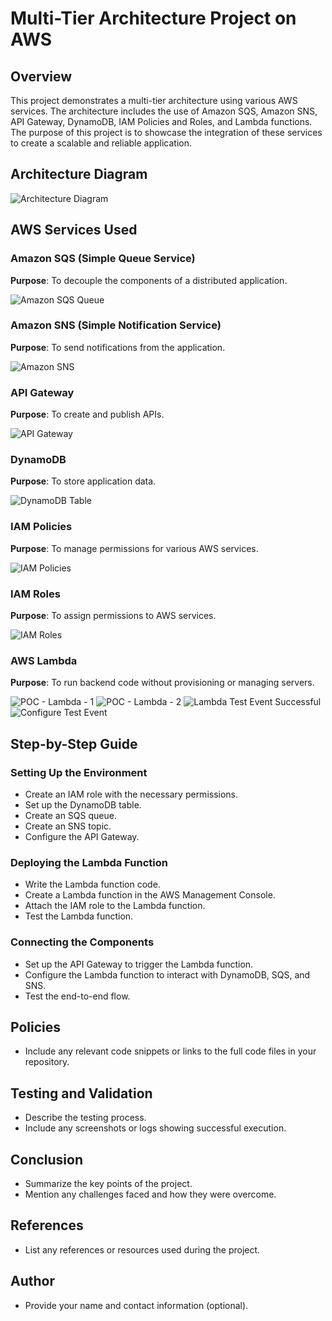 # Multi-Tier Architecture Project on AWS

## Overview

This project demonstrates a multi-tier architecture using various AWS services. The architecture includes the use of Amazon SQS, Amazon SNS, API Gateway, DynamoDB, IAM Policies and Roles, and Lambda functions. The purpose of this project is to showcase the integration of these services to create a scalable and reliable application.

## Architecture Diagram

![Architecture Diagram](link-to-architecture-diagram)

## AWS Services Used

### Amazon SQS (Simple Queue Service)
**Purpose**: To decouple the components of a distributed application.

![Amazon SQS Queue](path-to/Amazon-SQS-Queue.jpg)

### Amazon SNS (Simple Notification Service)
**Purpose**: To send notifications from the application.

![Amazon SNS](path-to/Amazon-SNS.jpg)

### API Gateway
**Purpose**: To create and publish APIs.

![API Gateway](path-to/API-Gateway.jpg)

### DynamoDB
**Purpose**: To store application data.

![DynamoDB Table](path-to/DynamoDB-Table.jpg)

### IAM Policies
**Purpose**: To manage permissions for various AWS services.

![IAM Policies](path-to/IAM-Policies.jpg)

### IAM Roles
**Purpose**: To assign permissions to AWS services.

![IAM Roles](path-to/IAM-Roles.jpg)

### AWS Lambda
**Purpose**: To run backend code without provisioning or managing servers.

![POC - Lambda - 1](path-to/POC-Lambda-1.jpg)
![POC - Lambda - 2](path-to/POC-Lambda-2.jpg)
![Lambda Test Event Successful](path-to/Lambda-Test-Event-Successful.jpg)
![Configure Test Event](path-to/Configure-Test-Event.jpg)

## Step-by-Step Guide

### Setting Up the Environment
- Create an IAM role with the necessary permissions.
- Set up the DynamoDB table.
- Create an SQS queue.
- Create an SNS topic.
- Configure the API Gateway.

### Deploying the Lambda Function
- Write the Lambda function code.
- Create a Lambda function in the AWS Management Console.
- Attach the IAM role to the Lambda function.
- Test the Lambda function.

### Connecting the Components
- Set up the API Gateway to trigger the Lambda function.
- Configure the Lambda function to interact with DynamoDB, SQS, and SNS.
- Test the end-to-end flow.

## Policies

- Include any relevant code snippets or links to the full code files in your repository.

## Testing and Validation

- Describe the testing process.
- Include any screenshots or logs showing successful execution.

## Conclusion

- Summarize the key points of the project.
- Mention any challenges faced and how they were overcome.

## References

- List any references or resources used during the project.

## Author

- Provide your name and contact information (optional).
